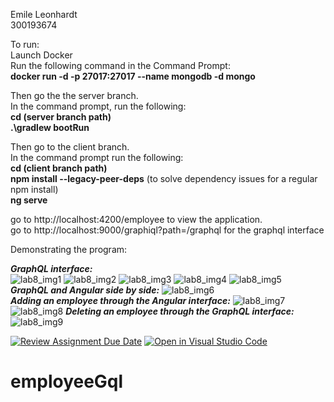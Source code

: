 Emile Leonhardt  
300193674  
  
To run:  
Launch Docker  
Run the following command in the Command Prompt:    
**docker run -d -p 27017:27017 --name mongodb -d mongo**  

Then go the the server branch.  
In the command prompt, run the following:  
**cd (server branch path)**  
**.\gradlew bootRun**  

Then go to the client branch.  
In the command prompt run the following:    
**cd (client branch path)**  
**npm install --legacy-peer-deps** (to solve dependency issues for a regular npm install)  
**ng serve**  
  
go to http://localhost:4200/employee to view the application.  
go to http://localhost:9000/graphiql?path=/graphql for the graphql interface       
  
  
Demonstrating the program:

***GraphQL interface:***  
![lab8_img1](https://github.com/user-attachments/assets/424a0952-4b00-40ec-bbfc-7e00dd3b1285)
![lab8_img2](https://github.com/user-attachments/assets/e3916156-93e1-4bb5-bc44-d1f1b9310918)
![lab8_img3](https://github.com/user-attachments/assets/7237c583-40cb-4166-a952-db589869e16c)
![lab8_img4](https://github.com/user-attachments/assets/d8a3e552-1a68-4f3d-830d-ea1ff9264ff2)
![lab8_img5](https://github.com/user-attachments/assets/85defa25-abb4-4555-bb71-7a7a12689748)  
***GraphQL and Angular side by side:***
![lab8_img6](https://github.com/user-attachments/assets/d40bdb3c-6ee6-42ff-9355-afa4e063d96a)  
***Adding an employee through the Angular interface:***
![lab8_img7](https://github.com/user-attachments/assets/53207d49-4d56-43be-87fd-ec3325dd51fd)
![lab8_img8](https://github.com/user-attachments/assets/29048792-df4c-4117-bb24-de33c94e1b94)
***Deleting an employee through the GraphQL interface:***
![lab8_img9](https://github.com/user-attachments/assets/a3f41efc-4731-4e60-8355-cd39aa6092f5)

  

   



[![Review Assignment Due Date](https://classroom.github.com/assets/deadline-readme-button-22041afd0340ce965d47ae6ef1cefeee28c7c493a6346c4f15d667ab976d596c.svg)](https://classroom.github.com/a/TCK6WrAb)
[![Open in Visual Studio Code](https://classroom.github.com/assets/open-in-vscode-2e0aaae1b6195c2367325f4f02e2d04e9abb55f0b24a779b69b11b9e10269abc.svg)](https://classroom.github.com/online_ide?assignment_repo_id=17040813&assignment_repo_type=AssignmentRepo)
# employeeGql
